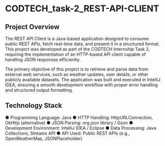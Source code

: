 # CODTECH_task-2_REST-API-CLIENT
## Project Overview
The REST API Client is a Java-based application designed to consume public REST APIs, fetch real-time data, and present it in a structured format. This project was developed as part of the CODTECH Internship Task 2, requiring the implementation of an HTTP-based API client capable of handling JSON responses efficiently.

The primary objective of this project is to retrieve and parse data from external web services, such as weather updates, user details, or other publicly available datasets. The application was built and executed in IntelliJ IDEA, ensuring a smooth development workflow with proper error handling and structured output formatting.

## Technology Stack
● Programming Language: Java
● HTTP Handling: HttpURLConnection, OkHttp (alternative)
● JSON Parsing: org.json library / Gson
● Development Environment: IntelliJ IDEA / Eclipse
● Data Processing: Java Collections, Streams API
● API Used: Public REST APIs (e.g., OpenWeatherMap, JSONPlaceholder)






